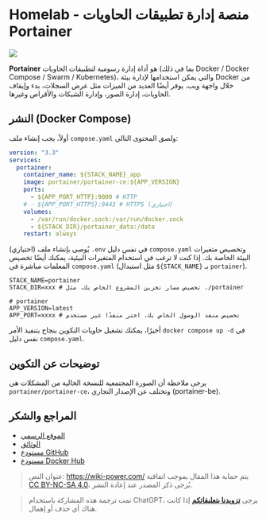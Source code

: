 # Homelab - منصة إدارة تطبيقات الحاويات Portainer

![](https://media.wiki-power.com/img/202304111545899.png)

**Portainer** هو أداة إدارة رسومية لتطبيقات الحاويات (بما في ذلك Docker / Docker Compose / Swarm / Kubernetes)، والتي يمكن استخدامها لإدارة بيئة Docker من خلال واجهة ويب. يوفر أيضًا العديد من الميزات مثل عرض السجلات، بدء وإيقاف الحاويات، إدارة الصور، وإدارة الشبكات والأقراص وغيرها.

## النشر (Docker Compose)

أولاً، يجب إنشاء ملف `compose.yaml` ولصق المحتوى التالي:

```yaml title="compose.yaml"
version: "3.3"
services:
  portainer:
    container_name: ${STACK_NAME}_app
    image: portainer/portainer-ce:${APP_VERSION}
    ports:
      - ${APP_PORT_HTTP}:9000 # HTTP
    # - ${APP_PORT_HTTPS}:9443 # HTTPS (اختياري)
    volumes:
      - /var/run/docker.sock:/var/run/docker.sock
      - ${STACK_DIR}/portainer_data:/data
    restart: always
```

(اختياري) يُوصى بإنشاء ملف `.env` في نفس دليل `compose.yaml` وتخصيص متغيرات البيئة الخاصة بك. إذا كنت لا ترغب في استخدام المتغيرات البيئية، يمكنك أيضًا تخصيص المعلمات مباشرة في `compose.yaml` (مثل استبدال `${STACK_NAME}` بـ `portainer`).

```dotenv title=".env"
STACK_NAME=portainer
STACK_DIR=xxx # تخصيص مسار تخزين المشروع الخاص بك، مثل ./portainer

# portainer
APP_VERSION=latest
APP_PORT=xxxx # تخصيص منفذ الوصول الخاص بك، اختر منفذًا غير مستخدم
```

أخيرًا، يمكنك تشغيل حاويات التكوين بنجاح بتنفيذ الأمر `docker compose up -d` في نفس دليل `compose.yaml`.

## توضيحات عن التكوين

يرجى ملاحظة أن الصورة المجتمعية للنسخة الخالية من المشكلات هي `portainer/portainer-ce`، وتختلف عن الإصدار التجاري (portainer-be).

## المراجع والشكر

- [الموقع الرسمي](https://www.portainer.io/)
- [الوثائق](https://docs.portainer.io/)
- [مستودع GitHub](https://github.com/portainer/portainer)
- [مستودع Docker Hub](https://hub.docker.com/r/portainer/portainer-ce)

> عنوان النص: <https://wiki-power.com/>
> يتم حماية هذا المقال بموجب اتفاقية [CC BY-NC-SA 4.0](https://creativecommons.org/licenses/by/4.0/deed.zh)، يُرجى ذكر المصدر عند إعادة النشر.

> تمت ترجمة هذه المشاركة باستخدام ChatGPT، يرجى [**تزويدنا بتعليقاتكم**](https://github.com/linyuxuanlin/Wiki_MkDocs/issues/new) إذا كانت هناك أي حذف أو إهمال.
